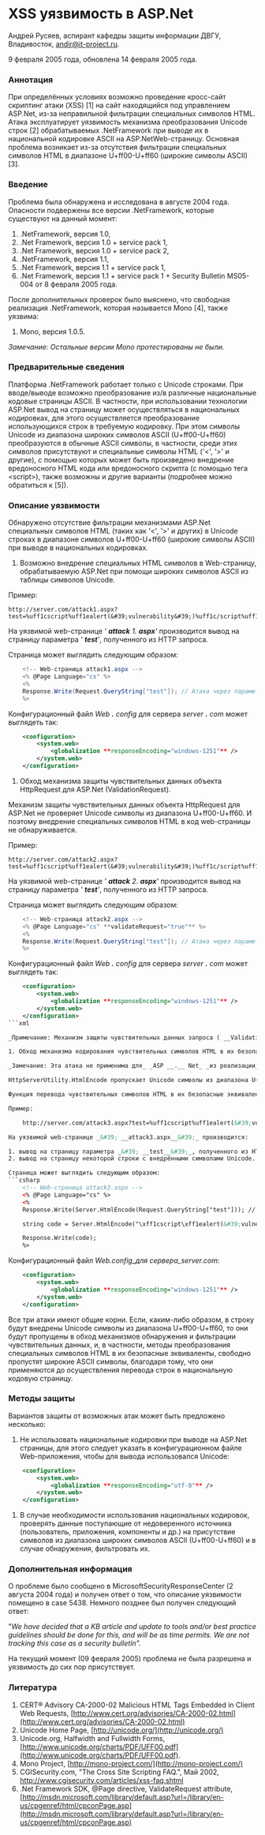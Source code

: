 # XSS уязвимость в ASP.Net

Андрей Русяев, аспирант кафедры защиты информации ДВГУ, Владивосток, [andir@it-project.ru](mailto:andir@it-project.ru).

9 февраля 2005 года, обновлена 14 февраля 2005 года.

### Аннотация

При определённых условиях возможно проведение кросс-сайт скриптинг атаки (XSS) [1] на сайт находящийся под управлением ASP.Net, из-за неправильной фильтрации специальных символов HTML. Атака эксплуатирует уязвимость механизма преобразования Unicode строк [2] обрабатываемых .NetFramework при выводе их в национальной кодировке ASCII на ASP.NetWeb-страницу. Основная проблема возникает из-за отсутствия фильтрации специальных символов HTML в диапазоне U+ff00-U+ff60 (широкие символы ASCII) [3].

### Введение

Проблема была обнаружена и исследована в августе 2004 года. Опасности подвержены все версии .NetFramework, которые существуют на данный момент:

1. .NetFramework, версия 1.0,
2. .Net Framework, версия 1.0 + service pack 1,
3. .Net Framework, версия 1.0 + service pack 2,
4. .NetFramework, версия 1.1,
5. .Net Framework, версия 1.1 + service pack 1,
6. .Net Framework, версия 1.1 + service pack 1 + Security Bulletin MS05-004 от 8 февраля 2005 года.

После дополнительных проверок было выяснено, что свободная реализация .NetFramework, которая называется Mono [4], также уязвима:

1. Mono, версия 1.0.5.

_Замечание: Остальные версии_ _Mono_ _протестированы не были._

### Предварительные сведения

Платформа .NetFramework работает только с Unicode строками. При вводе/выводе возможно преобразование из/в различные национальные кодовые страницы ASCII. В частности, при использовании технологии ASP.Net вывод на страницу может осуществляться в национальных кодировках, для этого осуществляется преобразование использующихся строк в требуемую кодировку. При этом символы Unicode из диапазона широких символов ASCII (U+ff00-U+ff60) преобразуются в обычные ASCII символы, в частности, среди этих символов присутствуют и специальные символы HTML (&#39;<&#39;, &#39;>&#39; и другие), с помощью которых может быть произведено внедрение вредоносного HTML кода или вредоносного скрипта (с помощью тега \<script>), также возможны и другие варианты (подробнее можно обратиться к [5]).

### Описание уязвимости

Обнаружено отсутствие фильтрации механизмами ASP.Net специальных символов HTML (таких как &#39;<&#39;, &#39;>&#39; и других) в Unicode строках в диапазоне символов U+ff00-U+ff60 (широкие символы ASCII) при выводе в национальных кодировках.

1. Возможно внедрение специальных HTML символов в Web-страницу, обрабатываемую ASP.Net при помощи широких символов ASCII из таблицы символов Unicode.

Пример:

    http://server.com/attack1.aspx?test=%uff1cscript%uff1ealert(&#39;vulnerability&#39;)%uff1c/script%uff1e

На уязвимой web-странице _&#39; __attack__ 1. __aspx__&#39;_ производится вывод на страницу параметра _&#39; __test__&#39;_, полученного из HTTP запроса.

Страница может выглядить следующим образом:
```csharp
    <!-- Web-страница attack1.aspx -->
    <% @Page Language="cs" %>
    <%
    Response.Write(Request.QueryString["test"]); // Атака через параметр URL
    %>
```

Конфигурационный файл _Web __.__ config_ для сервера _server __.__ com_ может выглядеть так:
```xml
    <configuration>
        <system.web>
            <globalization **responseEncoding="windows-1251"** />
        </system.web>
    </configuration>
```

1. Обход механизма защиты чувствительных данных объекта HttpRequest для ASP.Net (ValidationRequest).

Механизм защиты чувствительных данных объекта HttpRequest для ASP.Net не проверяет Unicode символы из диапазона U+ff00-U+ff60. И поэтому внедрение специальных символов HTML в код web-страницы не обнаруживается.

Пример:

    http://server.com/attack2.aspx?test=%uff1cscript%uff1ealert(&#39;vulnerability&#39;)%uff1c/script%uff1e

На уязвимой web-странице _&#39; __attack__ 2. __aspx__&#39;_ производится вывод на страницу параметра _&#39; __test__&#39;_, полученного из HTTP запроса.

Страница может выглядить следующим образом:
```csharp
    <!-- Web-страница attack2.aspx -->
    <% @Page Language="cs" **validateRequest="true"** %>
    <%
    Response.Write(Request.QueryString["test"]); // Атака через параметр URL
    %>
```

Конфигурационный файл _Web __.__ config_ для сервера _server __.__ com_ может выглядеть так:
```xml
    <configuration>
        <system.web>
            <globalization **responseEncoding="windows-1251"** />
        </system.web>
    </configuration>
```xml

_Примечание: Механизм защиты чувствительных данных запроса ( __Validation__ Request__) и атрибут_ _Web__-страницы validateRequest доступен, только для ASP.Net версии 1.1 и выше, или для Mono (сведений о поддерживающих версиях не имеется) [6]._

1. Обход механизма кодирования чувствительных символов HTML в их безопасные эквиваленты.

_Замечание: Эта атака не применима для_ _ASP __.__ Net_ _из реализации_ _Mono__._

HttpServerUtility.HtmlEncode пропускает Unicode символы из диапазона U+ff00-U+ff60.

Функция перевода чувствительных символов HTML в их безопасные эквиваленты, не защищает от, приведённых в примерах выше, атак. Обработка HttpServerUtility.HtmlEncode производиться до перевода строки в национальную кодировку, поэтому можно воспользоваться широкими символами ASCII для внедрения вредоносного кода на Web-страницу.

Пример:

    http://server.com/attack3.aspx?test=%uff1cscript%uff1ealert(&#39;vulnerability&#39;)%uff1c/script%uff1e

На уязвимой web-странице _&#39; __attack3.aspx__&#39;_ производится:

1. вывод на страницу параметра _&#39; __test__&#39;_, полученного из HTTP запроса_,_
2. вывод на страницу некоторой строки с внедрёнными символами Unicode.

Страница может выглядить следующим образом:
```csharp
    <!-- Web-страница attack3.aspx -->
    <% @Page Language="cs" %>
    <%
    Response.Write(Server.HtmlEncode(Request.QueryString["test"])); // 1) Атака через параметр URL

    string code = Server.HtmlEncode("\xff1cscript\xff1ealert(&#39;vulnerability&#39;)\xff1c/script\xff1e"); 2) Атака через внедрение Unicode символов

    Response.Write(code);
    %>
```

Конфигурационный файл _Web.config_для сервера_server.com_:
```xml
    <configuration>
        <system.web>
            <globalization **responseEncoding="windows-1251"** />
        </system.web>
    </configuration>
```

Все три атаки имеют общие корни. Если, каким-либо образом, в строку будут внедрены Unicode символы из диапазона U+ff00-U+ff60, то они будут пропущены в обход механизмов обнаружения и фильтрации чувствительных данных, и, в частности, методы преобразования специальных символов HTML в их безопасные эквиваленты, свободно пропустят широкие ASCII символы, благодаря тому, что они применяются до осуществления перевода строк в национальную кодовую страницу.

### Методы защиты

Вариантов защиты от возможных атак может быть предложено несколько:

1. Не использовать национальные кодировки при выводе на ASP.Net страницы, для этого следует указать в конфигурационном файле Web-приложения, чтобы для вывода использовался Unicode:
```xml
    <configuration>
        <system.web>
            <globalization **responseEncoding="utf-8"** />
        </system.web>
    </configuration>
```

1. В случае необходимости использования национальных кодировок, проверять данные поступающие от недоверенного источника (пользователь, приложения, компоненты и др.) на присутствие символов из диапазона широких символов ASCII (U+ff00-U+ff60) и в случае обнаружения, фильтровать их.

### Дополнительная информация

О проблеме было сообщено в MicrosoftSecurityResponseCenter (2 августа 2004 года) и получен ответ о том, что описание уязвимости помещено в case 5438. Немного позднее был получен следующий ответ:

"_We have decided that a KB article and update to tools and/or best practice guidelines should be done for this, and will be as time permits. We are not tracking this case as a security bulletin"._

На текущий момент (09 февраля 2005) проблема не была разрешена и уязвимость до сих пор присутствует.

### Литература

1. CERT® Advisory CA-2000-02 Malicious HTML Tags Embedded in Client Web Requests, [http://www.cert.org/advisories/CA-2000-02.html](http://www.cert.org/advisories/CA-2000-02.html)
2. Unicode Home Page, [http://unicode.org/](http://unicode.org/)
3. Unicode.org, Halfwidth and Fullwidth Forms, [http://www.unicode.org/charts/PDF/UFF00.pdf](http://www.unicode.org/charts/PDF/UFF00.pdf).
4. Mono Project, [http://mono-project.com/](http://mono-project.com/)
5. CGISecurity.com, "The Cross Site Scripting FAQ.", Май 2002, http://www.cgisecurity.com/articles/xss-faq.shtml
6. .Net Framework SDK, @Page directive, ValidateRequest attribute, [http://msdn.microsoft.com/library/default.asp?url=/library/en-us/cpgenref/html/cpconPage.asp](http://msdn.microsoft.com/library/default.asp?url=/library/en-us/cpgenref/html/cpconPage.asp)